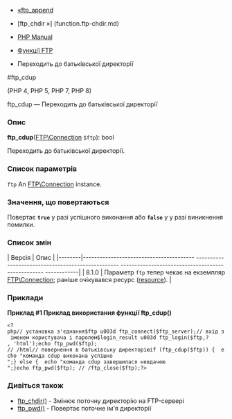 - [«ftp_append](function.ftp-append.md)
- [ftp_chdir »] (function.ftp-chdir.md)

- [PHP Manual](index.md)
- [Функції FTP](ref.ftp.md)
- Переходить до батьківської директорії

#ftp_cdup

(PHP 4, PHP 5, PHP 7, PHP 8)

ftp_cdup — Переходить до батьківської директорії

### Опис

**ftp_cdup**([FTP\Connection](class.ftp-connection.md) `$ftp`): bool

Переходить до батьківської директорії.

### Список параметрів

`ftp`
An [FTP\Connection](class.ftp-connection.md) instance.

### Значення, що повертаються

Повертає **`true`** у разі успішного виконання або **`false`** у
у разі виникнення помилки.

### Список змін

| Версія | Опис |
|--------|---------------------------------------- -------------------------------------------------- -------------------------------------------------- ------------|
| 8.1.0 | Параметр `ftp` тепер чекає на екземпляр [FTP\Connection](class.ftp-connection.md); раніше очікувався ресурс ([resource](language.types.resource.md)). |

### Приклади

**Приклад #1 Приклад використання функції **ftp_cdup()****

`<?php// установка з'єднання$ftp u003d ftp_connect($ftp_server);// вхід з іменем користувача і паролем$login_result u003d ftp_login($ftp,? , 'html');echo ftp_pwd($ftp); // /html// повернення в батьківську директоріюif (ftp_cdup($ftp)) {  echo "команда cdup виконана успішно
";} else {  echo "команда cdup завершилася невдачею
";}echo ftp_pwd($ftp); // /ftp_close($ftp);?> `

### Дивіться також

- [ftp_chdir()](function.ftp-chdir.md) - Змінює поточну директорію
на FTP-сервері
- [ftp_pwd()](function.ftp-pwd.md) - Повертає поточне ім'я
директорії
